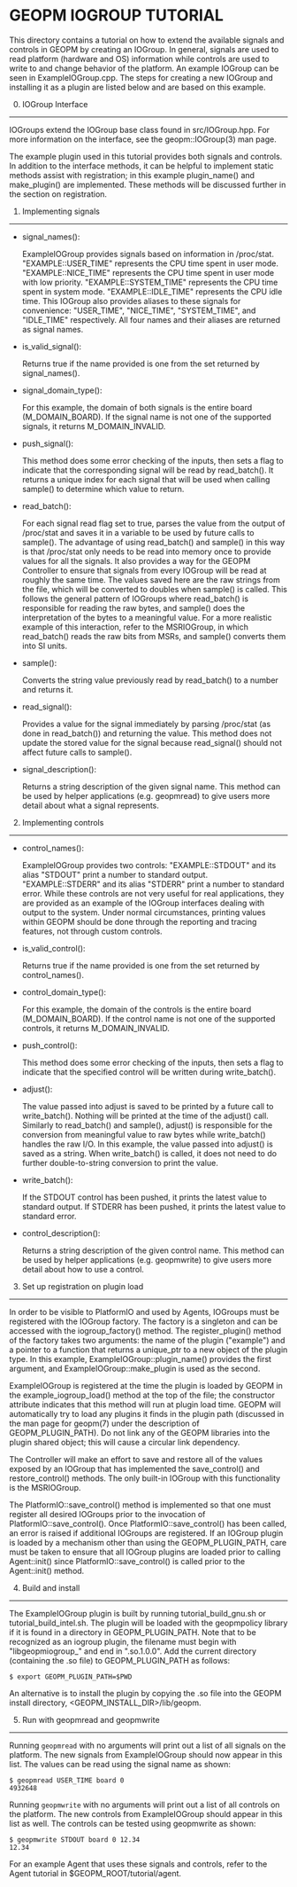 GEOPM IOGROUP TUTORIAL
======================

This directory contains a tutorial on how to extend the available
signals and controls in GEOPM by creating an IOGroup.  In general,
signals are used to read platform (hardware and OS) information while
controls are used to write to and change behavior of the platform.  An
example IOGroup can be seen in ExampleIOGroup.cpp.  The steps for
creating a new IOGroup and installing it as a plugin are listed below
and are based on this example.


0. IOGroup Interface
--------------------

IOGroups extend the IOGroup base class found in src/IOGroup.hpp.  For more
information on the interface, see the geopm::IOGroup(3) man page.

The example plugin used in this tutorial provides both signals and controls.
In addition to the interface methods, it can be helpful to implement static
methods assist with registration; in this example plugin_name() and
make_plugin() are implemented.  These methods will be discussed further in the
section on registration.


1. Implementing signals
-----------------------

* signal_names():

  ExampleIOGroup provides signals based on information in /proc/stat.
  "EXAMPLE::USER_TIME" represents the CPU time spent in user mode.
  "EXAMPLE::NICE_TIME" represents the CPU time spent in user mode with
  low priority.  "EXAMPLE::SYSTEM_TIME" represents the CPU time spent
  in system mode.  "EXAMPLE::IDLE_TIME" represents the CPU idle time.
  This IOGroup also provides aliases to these signals for convenience:
  "USER_TIME", "NICE_TIME", "SYSTEM_TIME", and "IDLE_TIME"
  respectively.  All four names and their aliases are returned as
  signal names.

* is_valid_signal():

  Returns true if the name provided is one from the set returned by
  signal_names().

* signal_domain_type():

  For this example, the domain of both signals is the entire board
  (M_DOMAIN_BOARD).  If the signal name is not one of the supported
  signals, it returns M_DOMAIN_INVALID.

* push_signal():

  This method does some error checking of the inputs, then sets a
  flag to indicate that the corresponding signal will be read by
  read_batch().  It returns a unique index for each signal that will
  be used when calling sample() to determine which value to return.

* read_batch():

  For each signal read flag set to true, parses the value from the
  output of /proc/stat and saves it in a variable to be used by
  future calls to sample().  The advantage of using read_batch() and
  sample() in this way is that /proc/stat only needs to be read into
  memory once to provide values for all the signals.  It also
  provides a way for the GEOPM Controller to ensure that signals
  from every IOGroup will be read at roughly the same time.  The
  values saved here are the raw strings from the file, which will be
  converted to doubles when sample() is called.  This follows the
  general pattern of IOGroups where read_batch() is responsible for
  reading the raw bytes, and sample() does the interpretation of the
  bytes to a meaningful value.  For a more realistic example of this
  interaction, refer to the MSRIOGroup, in which read_batch() reads
  the raw bits from MSRs, and sample() converts them into SI units.

* sample():

  Converts the string value previously read by read_batch() to a number
  and returns it.

* read_signal():

  Provides a value for the signal immediately by parsing /proc/stat
  (as done in read_batch()) and returning the value.  This method
  does not update the stored value for the signal because
  read_signal() should not affect future calls to sample().

* signal_description():

  Returns a string description of the given signal name.  This method
  can be used by helper applications (e.g. geopmread) to give users
  more detail about what a signal represents.


2. Implementing controls
------------------------

* control_names():

  ExampleIOGroup provides two controls: "EXAMPLE::STDOUT" and its
  alias "STDOUT" print a number to standard output.
  "EXAMPLE::STDERR" and its alias "STDERR" print a number to
  standard error.  While these controls are not very useful for real
  applications, they are provided as an example of the IOGroup
  interfaces dealing with output to the system.  Under normal
  circumstances, printing values within GEOPM should be done through
  the reporting and tracing features, not through custom controls.

* is_valid_control():

  Returns true if the name provided is one from the set returned by
  control_names().

* control_domain_type():

  For this example, the domain of the controls is the entire board
  (M_DOMAIN_BOARD).  If the control name is not one of the supported
  controls, it returns M_DOMAIN_INVALID.

* push_control():

  This method does some error checking of the inputs, then sets a
  flag to indicate that the specified control will be written during
  write_batch().

* adjust():

  The value passed into adjust is saved to be printed by a future
  call to write_batch().  Nothing will be printed at the time of the
  adjust() call.  Similarly to read_batch() and sample(), adjust()
  is responsible for the conversion from meaningful value to raw
  bytes while write_batch() handles the raw I/O.  In this example,
  the value passed into adjust() is saved as a string.  When
  write_batch() is called, it does not need to do further
  double-to-string conversion to print the value.

* write_batch():

  If the STDOUT control has been pushed, it prints the latest value
  to standard output.  If STDERR has been pushed, it prints the
  latest value to standard error.

* control_description():

  Returns a string description of the given control name.  This method
  can be used by helper applications (e.g. geopmwrite) to give users
  more detail about how to use a control.


3. Set up registration on plugin load
-------------------------------------

In order to be visible to PlatformIO and used by Agents, IOGroups must
be registered with the IOGroup factory.  The factory is a singleton
and can be accessed with the iogroup_factory() method.  The
register_plugin() method of the factory takes two arguments: the name
of the plugin ("example") and a pointer to a function that returns a
unique_ptr to a new object of the plugin type.  In this example,
ExampleIOGroup::plugin_name() provides the first argument, and
ExampleIOGroup::make_plugin is used as the second.

ExampleIOGroup is registered at the time the plugin is loaded by GEOPM
in the example_iogroup_load() method at the top of the file; the
constructor attribute indicates that this method will run at plugin
load time.  GEOPM will automatically try to load any plugins it finds
in the plugin path (discussed in the man page for geopm(7) under the
description of GEOPM_PLUGIN_PATH).  Do not link any of the GEOPM
libraries into the plugin shared object; this will cause a circular
link dependency.

The Controller will make an effort to save and restore all of the values
exposed by an IOGroup that has implemented the save_control() and
restore_control() methods.  The only built-in IOGroup with this functionality
is the MSRIOGroup.

The PlatformIO::save_control() method is implemented so that one must register
all desired IOGroups prior to the invocation of PlatformIO::save_control().
Once PlatformIO::save_control() has been called, an error is raised if
additional IOGroups are registered.  If an IOGroup plugin is loaded by a
mechanism other than using the GEOPM_PLUGIN_PATH, care must be taken to ensure
that all IOGroup plugins are loaded prior to calling Agent::init() since
PlatformIO::save_control() is called prior to the Agent::init() method.

4. Build and install
--------------------

The ExampleIOGroup plugin is built by running tutorial_build_gnu.sh or
tutorial_build_intel.sh.  The plugin will be loaded with the
geopmpolicy library if it is found in a directory in
GEOPM_PLUGIN_PATH.  Note that to be recognized as an iogroup plugin, the
filename must begin with "libgeopmiogroup_" and end in
".so.1.0.0".  Add the current directory (containing the
.so file) to GEOPM_PLUGIN_PATH as follows:

    $ export GEOPM_PLUGIN_PATH=$PWD

An alternative is to install the plugin by copying the .so file into
the GEOPM install directory, <GEOPM_INSTALL_DIR>/lib/geopm.


5. Run with geopmread and geopmwrite
------------------------------------

Running `geopmread` with no arguments will print out a list of all
signals on the platform.  The new signals from ExampleIOGroup should
now appear in this list.  The values can be read using the signal name
as shown:

    $ geopmread USER_TIME board 0
    4932648

Running `geopmwrite` with no arguments will print out a list of all
controls on the platform.  The new controls from ExampleIOGroup should
appear in this list as well.  The controls can be tested using geopmwrite as shown:

    $ geopmwrite STDOUT board 0 12.34
    12.34

For an example Agent that uses these signals and controls, refer to the
Agent tutorial in $GEOPM_ROOT/tutorial/agent.
